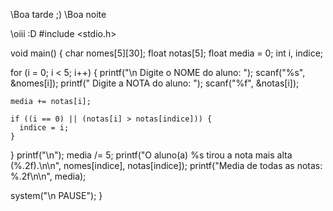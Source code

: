 \\Boa tarde ;)
\\Boa noite

\\oiii :D
#include <stdio.h>

void main() {
  char nomes[5][30];
  float notas[5];
  float media = 0;
  int i, indice;

  for (i = 0; i < 5; i++) {
    printf("\n Digite o NOME do aluno: ");
    scanf("%s", &nomes[i]);
    printf(" Digite a NOTA do aluno: ");
    scanf("%f", &notas[i]);

    media += notas[i];

    if ((i == 0) || (notas[i] > notas[indice])) {
      indice = i;
    }
  }
  printf("\n");
  media /= 5;
  printf("O aluno(a) %s tirou a nota mais alta (%.2f).\n\n", nomes[indice], notas[indice]);
  printf("Media de todas as notas: %.2f\n\n", media);
 
  system("\n PAUSE");
}

